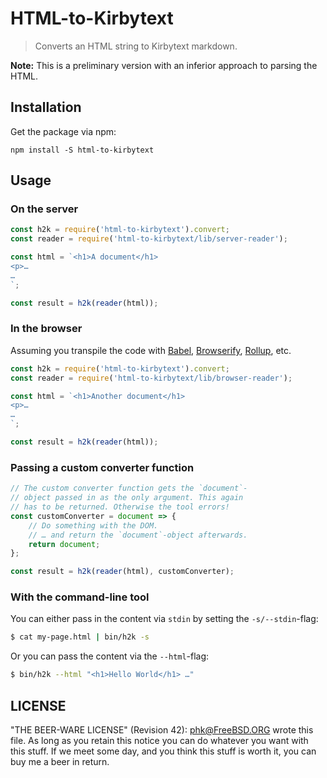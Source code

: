 HTML-to-Kirbytext
====

> Converts an HTML string to Kirbytext markdown.

**Note:** This is a preliminary version with an inferior approach to parsing the HTML.

## Installation

Get the package via npm:

```
npm install -S html-to-kirbytext
```

## Usage

### On the server

```javascript
const h2k = require('html-to-kirbytext').convert;
const reader = require('html-to-kirbytext/lib/server-reader');

const html = `<h1>A document</h1>
<p>…
…
`;

const result = h2k(reader(html));
```

### In the browser

Assuming you transpile the code with [Babel](https://babeljs.io/), [Browserify](http://browserify.org/), [Rollup](http://rollupjs.org/), etc.

```javascript
const h2k = require('html-to-kirbytext').convert;
const reader = require('html-to-kirbytext/lib/browser-reader');

const html = `<h1>Another document</h1>
<p>…
…
`;

const result = h2k(reader(html));
```

### Passing a custom converter function

```javascript
// The custom converter function gets the `document`-
// object passed in as the only argument. This again
// has to be returned. Otherwise the tool errors!
const customConverter = document => {
	// Do something with the DOM.
	// … and return the `document`-object afterwards.
	return document;
};

const result = h2k(reader(html), customConverter);
```

### With the command-line tool

You can either pass in the content via `stdin` by setting the `-s/--stdin`-flag:

```bash
$ cat my-page.html | bin/h2k -s
```

Or you can pass the content via the `--html`-flag:

```bash
$ bin/h2k --html "<h1>Hello World</h1> …"
```

## LICENSE

"THE BEER-WARE LICENSE" (Revision 42): <phk@FreeBSD.ORG> wrote this file. As long as you retain this notice you can do whatever you want with this stuff. If we meet some day, and you think this stuff is worth it, you can buy me a beer in return.
